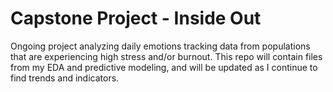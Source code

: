 # Capstone Project - Inside Out

Ongoing project analyzing daily emotions tracking data from populations that are experiencing high stress and/or burnout. This repo will contain files from my EDA and predictive modeling, and will be updated as I continue to find trends and indicators.
